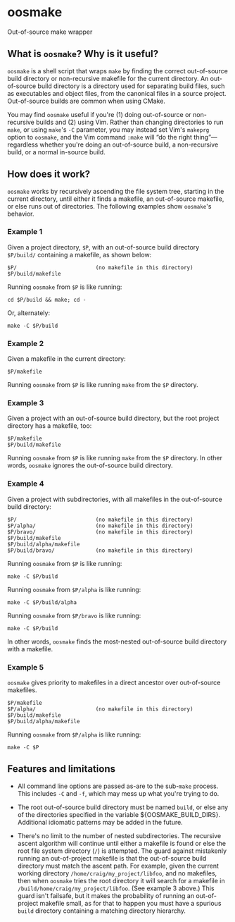 <meta charset="utf-8">
<!-- vim: set tw=72: -->

oosmake
=======

Out-of-source make wrapper

## What is `oosmake`? Why is it useful?

`oosmake` is a shell script that wraps `make` by finding the correct
out-of-source build directory or non-recursive makefile for the current
directory. An out-of-source build directory is a directory used for
separating build files, such as executables and object files, from the
canonical files in a source project. Out-of-source builds are common
when using CMake.

You may find `oosmake` useful if you're (1) doing out-of-source or
non-recursive builds and (2) using Vim. Rather than changing directories
to run `make`, or using `make`'s `-C` parameter, you may instead set
Vim's `makeprg` option to `oosmake`, and the Vim command `:make` will
“do the right thing”—regardless whether you're doing an out-of-source
build, a non-recursive build, or a normal in-source build.

## How does it work?

`oosmake` works by recursively ascending the file system tree, starting
in the current directory, until either it finds a makefile, an
out-of-source makefile, or else runs out of directories. The following
examples show `oosmake`'s behavior.

### Example 1

Given a project directory, `$P`, with an out-of-source build directory
`$P/build/` containing a makefile, as shown below:

    $P/                         (no makefile in this directory)
    $P/build/makefile

Running `oosmake` from `$P` is like running:

    cd $P/build && make; cd -

Or, alternately:

    make -C $P/build

### Example 2

Given a makefile in the current directory:

    $P/makefile

Running `oosmake` from `$P` is like running `make` from the `$P`
directory.

### Example 3

Given a project with an out-of-source build directory, but the root
project directory has a makefile, too:

    $P/makefile
    $P/build/makefile

Running `oosmake` from `$P` is like running `make` from the `$P`
directory. In other words, `oosmake` ignores the out-of-source build
directory.

### Example 4

Given a project with subdirectories, with all makefiles in the
out-of-source build directory:

    $P/                         (no makefile in this directory)
    $P/alpha/                   (no makefile in this directory)
    $P/bravo/                   (no makefile in this directory)
    $P/build/makefile
    $P/build/alpha/makefile
    $P/build/bravo/             (no makefile in this directory)

Running `oosmake` from `$P` is like running:

    make -C $P/build

Running `oosmake` from `$P/alpha` is like running:

    make -C $P/build/alpha

Running `oosmake` from `$P/bravo` is like running:

    make -C $P/build
    
In other words, `oosmake` finds the most-nested out-of-source build
directory with a makefile.

### Example 5

`oosmake` gives priority to makefiles in a direct ancestor over
out-of-source makefiles.

    $P/makefile
    $P/alpha/                   (no makefile in this directory)
    $P/build/makefile
    $P/build/alpha/makefile

Running `oosmake` from `$P/alpha` is like running:

    make -C $P

## Features and limitations

* All command line options are passed as-are to the sub-`make` process.
  This includes `-C` and `-f`, which may mess up what you're trying to
  do.

* The root out-of-source build directory must be named `build`, or else
  any of the directories specified in the variable
  ${OOSMAKE_BUILD_DIRS}. Additional idiomatic patterns may be added in
  the future.

* There's no limit to the number of nested subdirectories. The recursive
  ascent algorithm will continue until either a makefile is found or
  else the root file system directory (`/`) is attempted. The guard
  against mistakenly running an out-of-project makefile is that the
  out-of-source build directory must match the ascent path. For example,
  given the current working directory
  `/home/craig/my_project/libfoo`, and no makefiles, then when `oosmake`
  tries the root directory it will search for a makefile in
  `/build/home/craig/my_project/libfoo`. (See example 3 above.) This
  guard isn't failsafe, but it makes the probability of running
  an out-of-project makefile small, as for that to happen you must have
  a spurious `build` directory containing a matching directory
  hierarchy.

